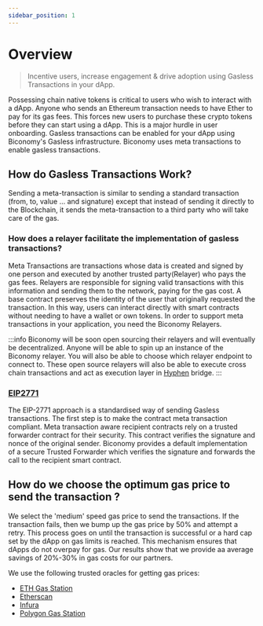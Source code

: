 ```yaml
---
sidebar_position: 1
---
```


# Overview

> Incentive users, increase engagement & drive adoption using Gasless Transactions in your dApp.

Possessing chain native tokens is critical to users who wish to interact with a dApp. Anyone who sends an Ethereum transaction needs to have Ether to pay for its gas fees. This forces new users to purchase these crypto tokens before they can start using a dApp. This is a major hurdle in user onboarding. Gasless transactions can be enabled for your dApp using Biconomy's Gasless infrastructure. Biconomy uses meta transactions to enable gasless transactions.

## How do Gasless Transactions Work?

Sending a meta-transaction is similar to sending a standard transaction (from, to, value ... and signature) except that instead of sending it directly to the Blockchain, it sends the meta-transaction to a third party who will take care of the gas.

### How does a relayer facilitate the implementation of gasless transactions?

Meta Transactions are transactions whose data is created and signed by one person and executed by another trusted party(Relayer) who pays the gas fees. Relayers are responsible for signing valid transactions with this information and sending them to the network, paying for the gas cost. A base contract preserves the identity of the user that originally requested the transaction. In this way, users can interact directly with smart contracts without needing to have a wallet or own tokens. In order to support meta transactions in your application, you need the Biconomy Relayers.

:::info
Biconomy will be soon open sourcing their relayers and will eventually be decentralized. Anyone will be able to spin up an instance of the Biconomy relayer. You will also be able to choose which relayer endpoint to connect to. These open source relayers will also be able to execute cross chain transactions and act as execution layer in [Hyphen](https://hyphen.biconomy.io/bridge) bridge.
:::

### [EIP2771](https://eips.ethereum.org/EIPS/eip-2771)

The  EIP-2771 approach is a standardised way of sending Gasless transactions. The first step is to make the contract meta transaction compliant. Meta transaction aware recipient contracts rely on a trusted forwarder contract for their security. This contract verifies the signature and nonce of the original sender. Biconomy provides a default implementation of a secure Trusted Forwarder which verifies the signature and forwards the call to the recipient smart contract.

## How do we choose the optimum gas price to send the transaction ?

We select the 'medium' speed gas price to send the transactions. If the transaction fails, then we bump up the gas price by 50% and attempt a retry. This process goes on until the transaction is successful or a hard cap set by the dApp on gas limits is reached. This mechanism ensures that dApps do not overpay for gas. Our results show that we provide aa average savings of 20%-30% in gas costs for our partners.

We use the following trusted oracles for getting gas prices:

- [ETH Gas Station](https://ethgasstation.info/)
- [Etherscan](https://etherscan.io/)
- [Infura](https://infura.io/)
- [Polygon Gas Station](https://polygonscan.com/gastracker)
